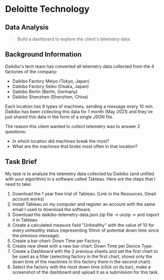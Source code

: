 # Deloitte Technology

## Data Analysis
> Build a dashboard to explore the client's telemetry data.

## Background Information
Daikibo's tech team has converted all telemetry data collected from the 4 factories of the company:

* Daikibo Factory Meiyo (Tokyo, Japan)
* Daikibo Factory Seiko (Osaka, Japan)
* Daikibo Berlin (Berlin, Germany)
* Daikibo Shenzhen (Shenzhen, China)

Each location has 9 types of machines, sending a message every 10 min. Daikibo has been collecting this data for 1 month (May 2021) and 
they've just shared this data in the form of a single JSON file.

The reason this client wanted to collect telemetry was to answer 2 questions:

* In which location did machines break the most?
* What are the machines that broke most often in that location?

## Task Brief
My task is to analyze the telemetry data collected by Daikibo (and unified with your algorithm) in a software called Tableau. 
Here are the steps that I need to take:

1. Download the 1 year free trial of Tableau. (Link in the Resources, Gmail account works)
2. Install Tableau on my computer and register an account with the same email I used to download the software.
3. Download the daikibo-telemetry-data.json.zip file -> unzip -> and import it in Tableau.
4. Create a calculated measure field "Unhealthy" with the value of 10 for every unhealthy status (representing 10min of potential down time since the previous message).
5. Create a bar-chart: Down Time per Factory.
6. Create new sheet with a new bar-chart: Down Time per Device Type.
7. Create a Dashboard with the 2 previous sheets and set the first chart to be used as a filter (selecting factory in the first chart, shows only the down time of the machines in this factory there in the second chart).
8. Select the factory with the most down time (click on its bar), make a screenshot of the dashboard and upload it as a submission for this task.


